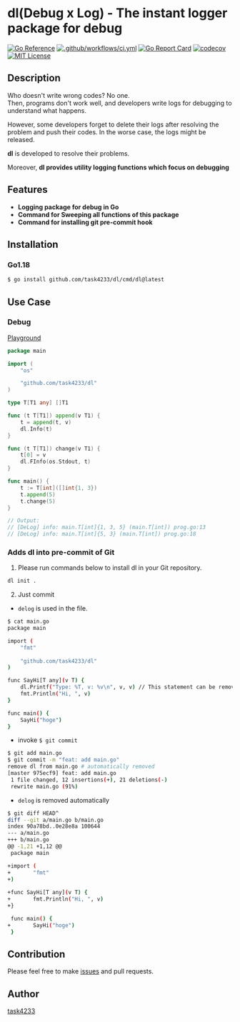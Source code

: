 dl(Debug x Log) - The instant logger package for debug
======

[![Go Reference](https://pkg.go.dev/badge/github.com/task4233/dl.svg)](https://pkg.go.dev/github.com/task4233/dl)
[![.github/workflows/ci.yml](https://github.com/task4233/dl/actions/workflows/ci.yml/badge.svg)](https://github.com/task4233/dl/actions/workflows/ci.yml)
[![Go Report Card](https://goreportcard.com/badge/github.com/task4233/dl)](https://goreportcard.com/report/github.com/task4233/dl)
[![codecov](https://codecov.io/gh/task4233/dl/branch/main/graph/badge.svg?token=xrhysp4Tzf)](https://codecov.io/gh/task4233/dl)
[![MIT License](http://img.shields.io/badge/license-MIT-blue.svg?style=flat)](LICENSE)

## Description
Who doesn't write wrong codes? No one.  
Then, programs don't work well, and developers write logs for debugging to understand what happens.

However, some developers forget to delete their logs after resolving the problem and push their codes. In the worse case, the logs might be released.

**dl** is developed to resolve their problems.

Moreover, **dl provides utility logging functions which focus on debugging**

## Features
- **Logging package for debug in Go**
- **Command for Sweeping all functions of this package**
- **Command for installing git pre-commit hook**

## Installation
### Go1.18

```bash
$ go install github.com/task4233/dl/cmd/dl@latest
```

## Use Case
### Debug

[Playground](https://go.dev/play/p/sMhyVMuPYMc)
```go
package main

import (
	"os"

	"github.com/task4233/dl"
)

type T[T1 any] []T1

func (t T[T1]) append(v T1) {
	t = append(t, v)
	dl.Info(t)
}

func (t T[T1]) change(v T1) {
	t[0] = v
	dl.FInfo(os.Stdout, t)
}

func main() {
	t := T[int]([]int{1, 3})
	t.append(5)
	t.change(5)
}

// Output:
// [DeLog] info: main.T[int]{1, 3, 5} (main.T[int]) prog.go:13
// [DeLog] info: main.T[int]{5, 3} (main.T[int]) prog.go:18
```

### Adds dl into pre-commit of Git
1. Please run commands below to install dl in your Git repository.

```bash
dl init .
```

2. Just commit

- `delog` is used in the file.

```bash
$ cat main.go 
package main

import (
	"fmt"
	
	"github.com/task4233/dl"
)

func SayHi[T any](v T) {
	dl.Printf("Type: %T, v: %v\n", v, v) // This statement can be removed by `$ dl clean main.go`
	fmt.Println("Hi, ", v)
}

func main() {
    SayHi("hoge")
}
```

- invoke `$ git commit`

```bash
$ git add main.go
$ git commit -m "feat: add main.go"
remove dl from main.go # automatically removed
[master 975ecf9] feat: add main.go
 1 file changed, 12 insertions(+), 21 deletions(-)
 rewrite main.go (91%)
```

- `delog` is removed automatically

```bash
$ git diff HEAD^
diff --git a/main.go b/main.go
index 90a78bd..0e28e8a 100644
--- a/main.go
+++ b/main.go
@@ -1,21 +1,12 @@
 package main

+import (
+       "fmt"
+)
 
+func SayHi[T any](v T) {
+       fmt.Println("Hi, ", v)
+}

 func main() {
+       SayHi("hoge")
 }
```

## Contribution
Please feel free to make [issues](https://github.com/task4233/dl/issues/new/choose) and pull requests.

## Author
[task4233](https://task4233.dev)
